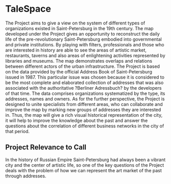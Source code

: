 # TaleSpace
The Project aims to give a view on the system of different types of organizations existed in Saint-Petersburg in the 19th century. The map developed under the Project gives an opportunity to reconstruct the daily life of the pre-revolutionary Saint-Petersburg embodied into governmental and private institutions. By playing with filters, professionals and those who are interested in history are able to see the areas of artistic market, restaurants, taverns and also areas of enlightening activities represented by libraries and museums. The map demonstrates overlaps and relations between different actors of the urban infrastructure.
The Project is based on the data provided by the official Address Book of Saint-Petersburg issued in 1987. This particular issue was chosen because it is considered to be the most complete and elaborated collection of addresses that was also associated with the authoritative ?Berliner Adressbuch? by the developers of that time. The data comprises organizations systematized by the type, its addresses, names and owners.
As for the further perspective, the Project is designed to unite specialists from different areas, who can collaborate and improve the map by marking new groups of addresses they are interested in. Thus, the map will give a rich visual historical representation of the city, it will help to improve the knowledge about the past and answer the questions about the correlation of different business networks in the city of that period.
## Project Relevance to Call
In the history of Russian Empire Saint-Petersburg had always been a vibrant city and the center of artistic life, so one of the key questions of the Project deals with the problem of how we can represent the art market of the past through addresses. 